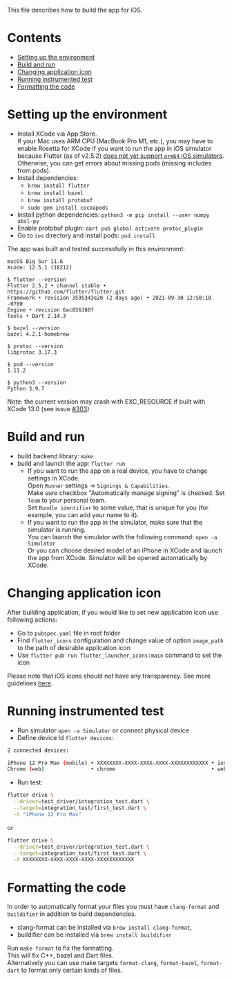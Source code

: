 
This file describes how to build the app for iOS.

# Contents

* [Setting up the environment](#setting-up-the-environment)
* [Build and run](#build-and-run)
* [Changing application icon](#changing-application-icon)
* [Running instrumented test](#running-instrumented-test)
* [Formatting the code](#formatting-the-code)

# Setting up the environment

* Install XCode via App Store.  
If your Mac uses ARM CPU (MacBook Pro M1, etc.), you may have to enable Rosetta for XCode
if you want to run the app in iOS simulator because Flutter (as of v2.5.2) 
[does not yet support `arm64` iOS simulators](https://flutter.dev/docs/development/add-to-app/ios/project-setup#apple-silicon-arm64-macs). 
Otherwise, you can get errors about missing pods 
(missing includes from pods).
* Install dependencies:
    * `brew install flutter`
    * `brew install bazel`
    * `brew install protobuf`
    * `sudo gem install cocoapods`
* Install python dependencies: `python3 -m pip install --user numpy absl-py`
* Enable protobuf plugin: `dart pub global activate protoc_plugin`
* Go to `ios` directory and install pods: `pod install`

The app was built and tested successfully in this environment:

```
macOS Big Sur 11.6
Xcode: 12.5.1 (18212)

$ flutter --version
Flutter 2.5.2 • channel stable • https://github.com/flutter/flutter.git
Framework • revision 3595343e20 (2 days ago) • 2021-09-30 12:58:18 -0700
Engine • revision 6ac856380f
Tools • Dart 2.14.3

$ bazel --version
bazel 4.2.1-homebrew

$ protoc --version
libprotoc 3.17.3

$ pod --version
1.11.2

$ python3 --version
Python 3.9.7

```
Note: the current version may crash with EXC_RESOURCE if built with XCode 13.0
(see issue [#303](https://github.com/mlcommons/mobile_app_flutter/issues/303))

# Build and run

[comment]: # (Don't remove spaces at the end of lines, they force line breaks)
* build backend library: `make`
* build and launch the app: `flutter run`
    * If you want to run the app on a real device, you have to change settings in XCode.  
Open `Runner` settings → `Signings & Capabilities`.  
Make sure checkbox "Automatically manage signing" is checked.
Set `Team` to your personal team.  
Set `Bundle identifier` to some value, that is unique for you (for example, you can add your name to it).
    * If you want to run the app in the simulator, make sure that the simulator is running.  
You can launch the simulator with the following command: `open -a Simulator`  
Or you can choose desired model of an iPhone in XCode and launch the app from XCode.
Simulator will be opened automatically by XCode. 

# Changing application icon

After building application, if you would like to set new application icon use following actions:

* Go to `pubspec.yaml` file in root folder
* Find `flutter_icons` configuration and change value of option `image_path` to the path of desirable application icon
* Use `flutter pub run flutter_launcher_icons:main` command to set the icon

Please note that iOS icons should not have any transparency. See more guidelines [here](https://developer.apple.com/design/human-interface-guidelines/ios/icons-and-images/app-icon/).

# Running instrumented test

* Run simulator `open -a Simulator` or connect physical device
* Define device Id `flutter devices`:
```bash
2 connected devices:

iPhone 12 Pro Max (mobile) • XXXXXXXX-XXXX-XXXX-XXXX-XXXXXXXXXXXX • ios            • com.apple.CoreSimulator.SimRuntime.iOS-14-4 (simulator)
Chrome (web)               • chrome                               • web-javascript • Google Chrome 89.0.4389.128
```
* Run test:
```bash
flutter drive \
  --driver=test_driver/integration_test.dart \
  --target=integration_test/first_test.dart \
  -d "iPhone 12 Pro Max"
```
or
```bash
flutter drive \
  --driver=test_driver/integration_test.dart \
  --target=integration_test/first_test.dart \
  -d XXXXXXXX-XXXX-XXXX-XXXX-XXXXXXXXXXXX
```

# Formatting the code

In order to automatically format your files
you must have `clang-format` and `buildifier` in addition to build dependencies.

* clang-format can be installed via `brew install clang-format`,
* buildifier can be installed via `brew install buildifier`

Run `make format` to fix the formatting.  
This will fix C++, bazel and Dart files.  
Alternatively you can use make targets `format-clang`, `format-bazel`, `format-dart`
to format only certain kinds of files.
